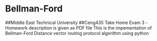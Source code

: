 # Bellman-Ford
##Middle East Technical University 
##Ceng435 Take Home Exam 3
-Homework description is given as PDF file
This is the impementation of Bellman-Ford Distance vector routing protocol algorithm using python 
